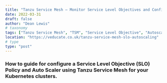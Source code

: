 ```yaml
---
title: "Tanzu Service Mesh – Monitor Service Level Objectives and Configure Service Autoscaling"
date: 2022-03-31
draft: false
author: "Dean Lewis"
# taxonomy
tags: ["Tanzu Service Mesh", "TSM", "Service Level Objective", "Autoscaling"]
location: "https://veducate.co.uk/tanzu-service-mesh-slo-autoscaling"
# type
type: "post"
---
```


### How to guide for configure a Service Level Objective (SLO) Policy and Auto Scaler using Tanzu Service Mesh for your Kubernetes clusters.
